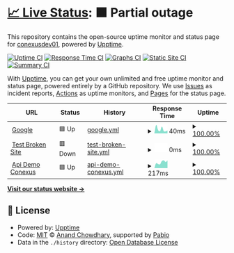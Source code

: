 # [📈 Live Status](https://demo.upptime.js.org): <!--live status--> **🟧 Partial outage**

This repository contains the open-source uptime monitor and status page for [conexusdev01](https://demo.upptime.js.org), powered by [Upptime](https://github.com/upptime/upptime).

[![Uptime CI](https://github.com/conexusdev01/status/workflows/Uptime%20CI/badge.svg)](https://github.com/conexusdev01/status/actions?query=workflow%3A%22Uptime+CI%22)
[![Response Time CI](https://github.com/conexusdev01/status/workflows/Response%20Time%20CI/badge.svg)](https://github.com/conexusdev01/status/actions?query=workflow%3A%22Response+Time+CI%22)
[![Graphs CI](https://github.com/conexusdev01/status/workflows/Graphs%20CI/badge.svg)](https://github.com/conexusdev01/status/actions?query=workflow%3A%22Graphs+CI%22)
[![Static Site CI](https://github.com/conexusdev01/status/workflows/Static%20Site%20CI/badge.svg)](https://github.com/conexusdev01/status/actions?query=workflow%3A%22Static+Site+CI%22)
[![Summary CI](https://github.com/conexusdev01/status/workflows/Summary%20CI/badge.svg)](https://github.com/conexusdev01/status/actions?query=workflow%3A%22Summary+CI%22)

With [Upptime](https://upptime.js.org), you can get your own unlimited and free uptime monitor and status page, powered entirely by a GitHub repository. We use [Issues](https://github.com/conexusdev01/status/issues) as incident reports, [Actions](https://github.com/conexusdev01/status/actions) as uptime monitors, and [Pages](https://demo.upptime.js.org) for the status page.

<!--start: status pages-->
<!-- This summary is generated by Upptime (https://github.com/upptime/upptime) -->
<!-- Do not edit this manually, your changes will be overwritten -->
<!-- prettier-ignore -->
| URL | Status | History | Response Time | Uptime |
| --- | ------ | ------- | ------------- | ------ |
| <img alt="" src="https://icons.duckduckgo.com/ip3/www.example.com.ico" height="13"> [Google](https://www.example.com) | 🟩 Up | [google.yml](https://github.com/conexusdev01/status/commits/HEAD/history/google.yml) | <details><summary><img alt="Response time graph" src="./graphs/google/response-time-week.png" height="20"> 40ms</summary><br><a href="https://conexusdev01.github.io/status/history/google"><img alt="Response time 45" src="https://img.shields.io/endpoint?url=https%3A%2F%2Fraw.githubusercontent.com%2Fconexusdev01%2Fstatus%2FHEAD%2Fapi%2Fgoogle%2Fresponse-time.json"></a><br><a href="https://conexusdev01.github.io/status/history/google"><img alt="24-hour response time 24" src="https://img.shields.io/endpoint?url=https%3A%2F%2Fraw.githubusercontent.com%2Fconexusdev01%2Fstatus%2FHEAD%2Fapi%2Fgoogle%2Fresponse-time-day.json"></a><br><a href="https://conexusdev01.github.io/status/history/google"><img alt="7-day response time 40" src="https://img.shields.io/endpoint?url=https%3A%2F%2Fraw.githubusercontent.com%2Fconexusdev01%2Fstatus%2FHEAD%2Fapi%2Fgoogle%2Fresponse-time-week.json"></a><br><a href="https://conexusdev01.github.io/status/history/google"><img alt="30-day response time 45" src="https://img.shields.io/endpoint?url=https%3A%2F%2Fraw.githubusercontent.com%2Fconexusdev01%2Fstatus%2FHEAD%2Fapi%2Fgoogle%2Fresponse-time-month.json"></a><br><a href="https://conexusdev01.github.io/status/history/google"><img alt="1-year response time 45" src="https://img.shields.io/endpoint?url=https%3A%2F%2Fraw.githubusercontent.com%2Fconexusdev01%2Fstatus%2FHEAD%2Fapi%2Fgoogle%2Fresponse-time-year.json"></a></details> | <details><summary><a href="https://conexusdev01.github.io/status/history/google">100.00%</a></summary><a href="https://conexusdev01.github.io/status/history/google"><img alt="All-time uptime 100.00%" src="https://img.shields.io/endpoint?url=https%3A%2F%2Fraw.githubusercontent.com%2Fconexusdev01%2Fstatus%2FHEAD%2Fapi%2Fgoogle%2Fuptime.json"></a><br><a href="https://conexusdev01.github.io/status/history/google"><img alt="24-hour uptime 100.00%" src="https://img.shields.io/endpoint?url=https%3A%2F%2Fraw.githubusercontent.com%2Fconexusdev01%2Fstatus%2FHEAD%2Fapi%2Fgoogle%2Fuptime-day.json"></a><br><a href="https://conexusdev01.github.io/status/history/google"><img alt="7-day uptime 100.00%" src="https://img.shields.io/endpoint?url=https%3A%2F%2Fraw.githubusercontent.com%2Fconexusdev01%2Fstatus%2FHEAD%2Fapi%2Fgoogle%2Fuptime-week.json"></a><br><a href="https://conexusdev01.github.io/status/history/google"><img alt="30-day uptime 100.00%" src="https://img.shields.io/endpoint?url=https%3A%2F%2Fraw.githubusercontent.com%2Fconexusdev01%2Fstatus%2FHEAD%2Fapi%2Fgoogle%2Fuptime-month.json"></a><br><a href="https://conexusdev01.github.io/status/history/google"><img alt="1-year uptime 100.00%" src="https://img.shields.io/endpoint?url=https%3A%2F%2Fraw.githubusercontent.com%2Fconexusdev01%2Fstatus%2FHEAD%2Fapi%2Fgoogle%2Fuptime-year.json"></a></details>
| <img alt="" src="https://icons.duckduckgo.com/ip3/thissitedoesnotexist.koj.co.ico" height="13"> [Test Broken Site](https://thissitedoesnotexist.koj.co) | 🟥 Down | [test-broken-site.yml](https://github.com/conexusdev01/status/commits/HEAD/history/test-broken-site.yml) | <details><summary><img alt="Response time graph" src="./graphs/test-broken-site/response-time-week.png" height="20"> 0ms</summary><br><a href="https://conexusdev01.github.io/status/history/test-broken-site"><img alt="Response time 0" src="https://img.shields.io/endpoint?url=https%3A%2F%2Fraw.githubusercontent.com%2Fconexusdev01%2Fstatus%2FHEAD%2Fapi%2Ftest-broken-site%2Fresponse-time.json"></a><br><a href="https://conexusdev01.github.io/status/history/test-broken-site"><img alt="24-hour response time 0" src="https://img.shields.io/endpoint?url=https%3A%2F%2Fraw.githubusercontent.com%2Fconexusdev01%2Fstatus%2FHEAD%2Fapi%2Ftest-broken-site%2Fresponse-time-day.json"></a><br><a href="https://conexusdev01.github.io/status/history/test-broken-site"><img alt="7-day response time 0" src="https://img.shields.io/endpoint?url=https%3A%2F%2Fraw.githubusercontent.com%2Fconexusdev01%2Fstatus%2FHEAD%2Fapi%2Ftest-broken-site%2Fresponse-time-week.json"></a><br><a href="https://conexusdev01.github.io/status/history/test-broken-site"><img alt="30-day response time 0" src="https://img.shields.io/endpoint?url=https%3A%2F%2Fraw.githubusercontent.com%2Fconexusdev01%2Fstatus%2FHEAD%2Fapi%2Ftest-broken-site%2Fresponse-time-month.json"></a><br><a href="https://conexusdev01.github.io/status/history/test-broken-site"><img alt="1-year response time 0" src="https://img.shields.io/endpoint?url=https%3A%2F%2Fraw.githubusercontent.com%2Fconexusdev01%2Fstatus%2FHEAD%2Fapi%2Ftest-broken-site%2Fresponse-time-year.json"></a></details> | <details><summary><a href="https://conexusdev01.github.io/status/history/test-broken-site">100.00%</a></summary><a href="https://conexusdev01.github.io/status/history/test-broken-site"><img alt="All-time uptime 100.00%" src="https://img.shields.io/endpoint?url=https%3A%2F%2Fraw.githubusercontent.com%2Fconexusdev01%2Fstatus%2FHEAD%2Fapi%2Ftest-broken-site%2Fuptime.json"></a><br><a href="https://conexusdev01.github.io/status/history/test-broken-site"><img alt="24-hour uptime 100.00%" src="https://img.shields.io/endpoint?url=https%3A%2F%2Fraw.githubusercontent.com%2Fconexusdev01%2Fstatus%2FHEAD%2Fapi%2Ftest-broken-site%2Fuptime-day.json"></a><br><a href="https://conexusdev01.github.io/status/history/test-broken-site"><img alt="7-day uptime 100.00%" src="https://img.shields.io/endpoint?url=https%3A%2F%2Fraw.githubusercontent.com%2Fconexusdev01%2Fstatus%2FHEAD%2Fapi%2Ftest-broken-site%2Fuptime-week.json"></a><br><a href="https://conexusdev01.github.io/status/history/test-broken-site"><img alt="30-day uptime 100.00%" src="https://img.shields.io/endpoint?url=https%3A%2F%2Fraw.githubusercontent.com%2Fconexusdev01%2Fstatus%2FHEAD%2Fapi%2Ftest-broken-site%2Fuptime-month.json"></a><br><a href="https://conexusdev01.github.io/status/history/test-broken-site"><img alt="1-year uptime 100.00%" src="https://img.shields.io/endpoint?url=https%3A%2F%2Fraw.githubusercontent.com%2Fconexusdev01%2Fstatus%2FHEAD%2Fapi%2Ftest-broken-site%2Fuptime-year.json"></a></details>
| <img alt="" src="https://icons.duckduckgo.com/ip3/demo.conexusit.com.ico" height="13"> [Api Demo Conexus](https://demo.conexusit.com/ServicioWebREST/Service.svc/Status) | 🟩 Up | [api-demo-conexus.yml](https://github.com/conexusdev01/status/commits/HEAD/history/api-demo-conexus.yml) | <details><summary><img alt="Response time graph" src="./graphs/api-demo-conexus/response-time-week.png" height="20"> 217ms</summary><br><a href="https://conexusdev01.github.io/status/history/api-demo-conexus"><img alt="Response time 194" src="https://img.shields.io/endpoint?url=https%3A%2F%2Fraw.githubusercontent.com%2Fconexusdev01%2Fstatus%2FHEAD%2Fapi%2Fapi-demo-conexus%2Fresponse-time.json"></a><br><a href="https://conexusdev01.github.io/status/history/api-demo-conexus"><img alt="24-hour response time 86" src="https://img.shields.io/endpoint?url=https%3A%2F%2Fraw.githubusercontent.com%2Fconexusdev01%2Fstatus%2FHEAD%2Fapi%2Fapi-demo-conexus%2Fresponse-time-day.json"></a><br><a href="https://conexusdev01.github.io/status/history/api-demo-conexus"><img alt="7-day response time 217" src="https://img.shields.io/endpoint?url=https%3A%2F%2Fraw.githubusercontent.com%2Fconexusdev01%2Fstatus%2FHEAD%2Fapi%2Fapi-demo-conexus%2Fresponse-time-week.json"></a><br><a href="https://conexusdev01.github.io/status/history/api-demo-conexus"><img alt="30-day response time 194" src="https://img.shields.io/endpoint?url=https%3A%2F%2Fraw.githubusercontent.com%2Fconexusdev01%2Fstatus%2FHEAD%2Fapi%2Fapi-demo-conexus%2Fresponse-time-month.json"></a><br><a href="https://conexusdev01.github.io/status/history/api-demo-conexus"><img alt="1-year response time 194" src="https://img.shields.io/endpoint?url=https%3A%2F%2Fraw.githubusercontent.com%2Fconexusdev01%2Fstatus%2FHEAD%2Fapi%2Fapi-demo-conexus%2Fresponse-time-year.json"></a></details> | <details><summary><a href="https://conexusdev01.github.io/status/history/api-demo-conexus">100.00%</a></summary><a href="https://conexusdev01.github.io/status/history/api-demo-conexus"><img alt="All-time uptime 100.00%" src="https://img.shields.io/endpoint?url=https%3A%2F%2Fraw.githubusercontent.com%2Fconexusdev01%2Fstatus%2FHEAD%2Fapi%2Fapi-demo-conexus%2Fuptime.json"></a><br><a href="https://conexusdev01.github.io/status/history/api-demo-conexus"><img alt="24-hour uptime 100.00%" src="https://img.shields.io/endpoint?url=https%3A%2F%2Fraw.githubusercontent.com%2Fconexusdev01%2Fstatus%2FHEAD%2Fapi%2Fapi-demo-conexus%2Fuptime-day.json"></a><br><a href="https://conexusdev01.github.io/status/history/api-demo-conexus"><img alt="7-day uptime 100.00%" src="https://img.shields.io/endpoint?url=https%3A%2F%2Fraw.githubusercontent.com%2Fconexusdev01%2Fstatus%2FHEAD%2Fapi%2Fapi-demo-conexus%2Fuptime-week.json"></a><br><a href="https://conexusdev01.github.io/status/history/api-demo-conexus"><img alt="30-day uptime 100.00%" src="https://img.shields.io/endpoint?url=https%3A%2F%2Fraw.githubusercontent.com%2Fconexusdev01%2Fstatus%2FHEAD%2Fapi%2Fapi-demo-conexus%2Fuptime-month.json"></a><br><a href="https://conexusdev01.github.io/status/history/api-demo-conexus"><img alt="1-year uptime 100.00%" src="https://img.shields.io/endpoint?url=https%3A%2F%2Fraw.githubusercontent.com%2Fconexusdev01%2Fstatus%2FHEAD%2Fapi%2Fapi-demo-conexus%2Fuptime-year.json"></a></details>

<!--end: status pages-->

[**Visit our status website →**](https://demo.upptime.js.org)

## 📄 License

- Powered by: [Upptime](https://github.com/upptime/upptime)
- Code: [MIT](./LICENSE) © [Anand Chowdhary](https://anandchowdhary.com), supported by [Pabio](https://pabio.com)
- Data in the `./history` directory: [Open Database License](https://opendatacommons.org/licenses/odbl/1-0/)
